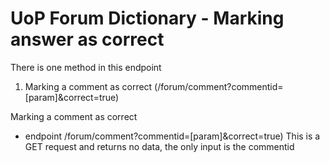 # UoP Forum Dictionary - Marking answer as correct

There is one method in this endpoint
  1. Marking a comment as correct (/forum/comment?commentid=[param]&correct=true)

Marking a comment as correct
- endpoint /forum/comment?commentid=[param]&correct=true)
This is a GET request and returns no data, the only input is the commentid